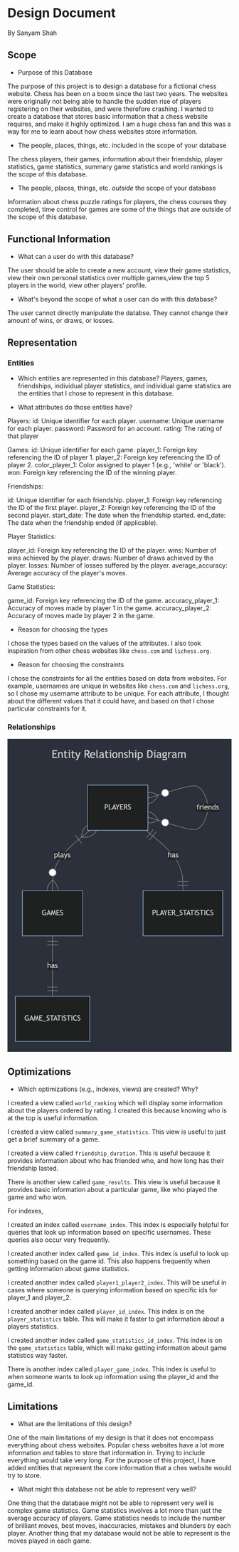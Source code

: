 # Design Document

By Sanyam Shah


## Scope


* Purpose of this Database

The purpose of this project is to design a database for a fictional chess website. Chess has been on a boom since the last two years. The websites were originally not being able to handle the sudden rise of players registering on their websites, and were therefore crashing. I wanted to create a database that stores basic information that a chess website requires, and make it highly optimized. I am a huge chess fan and this was a way for me to learn about how chess websites store information.

* The people, places, things, etc. included in the scope of your database

The chess players, their games, information about their friendship, player statistics, game statistics, summary game statistics and world rankings is the scope of this database.

* The people, places, things, etc. *outside* the scope of your database

Information about chess puzzle ratings for players, the chess courses they completed, time control for games are some of the things that are outside of the scope of this database.

## Functional Information

* What can a user do with this database?

The user should be able to create a new account, view their game statistics, view their own personal statistics over multiple games,view the top 5 players in the world, view other players' profile.

* What's beyond the scope of what a user can do with this database?

The user cannot directly manipulate the databse. They cannot change their amount of wins, or draws, or losses.

## Representation

### Entities

* Which entities are represented in this database?
Players, games, friendships, individual player statistics, and individual game statistics are the entities that I chose to represent in this database.

* What attributes do those entities have?

Players:
id: Unique identifier for each player.
username: Unique username for each player.
password: Password for an account.
rating: The rating of that player

Games:
id: Unique identifier for each game.
player_1: Foreign key referencing the ID of player 1.
player_2: Foreign key referencing the ID of player 2.
color_player_1: Color assigned to player 1 (e.g., 'white' or 'black').
won: Foreign key referencing the ID of the winning player.

Friendships:

id: Unique identifier for each friendship.
player_1: Foreign key referencing the ID of the first player.
player_2: Foreign key referencing the ID of the second player.
start_date: The date when the friendship started.
end_date: The date when the friendship ended (if applicable).

Player Statistics:

player_id: Foreign key referencing the ID of the player.
wins: Number of wins achieved by the player.
draws: Number of draws achieved by the player.
losses: Number of losses suffered by the player.
average_accuracy: Average accuracy of the player's moves.

Game Statistics:

game_id: Foreign key referencing the ID of the game.
accuracy_player_1: Accuracy of moves made by player 1 in the game.
accuracy_player_2: Accuracy of moves made by player 2 in the game.


* Reason for choosing the types

I chose the types based on the values of the attributes. I also took inspiration from other chess websites like ```chess.com``` and ```lichess.org```.

* Reason for choosing the constraints

I chose the constraints for all the entities based on data from websites. For example, usernames are unique in websites like ```chess.com``` and ```lichess.org```, so I chose my username attribute to be unique. For each attribute, I thought about the different values that it could have, and based on that I chose particular constraints for it.



### Relationships

![entity_relationship_diagram](entity_relationship.png)

## Optimizations


* Which optimizations (e.g., indexes, views) are created? Why?

I created a view called ```world_ranking``` which will display some information about the players ordered by rating. I created this because knowing who is at the top is useful information.

I created a view called ```summary_game_statistics```. This view is useful to just get a brief summary of a game.

I created a view called ```friendship_duration```. This is useful because it provides information about who has friended who, and how long has their friendship lasted.

There is another view called ```game_results```. This view is useful because it provides basic information about a particular game, like who played the game and who won.

For indexes,

I created an index called ```username_index```. This index is especially helpful for queries that look up information based on specific usernames. These queries also occur very frequently.

I created another index called ```game_id_index```. This index is useful to look up something based on the game id. This also happens frequently when getting information about game statistics.

I created another index called ```player1_player2_index```. This will be useful in cases where someone is querying information based on specific ids for player_1 and player_2.

I created another index called ```player_id_index```. This index is on the ```player_statistics``` table. This will make it faster to get information about a players statistics.

I created another index called ```game_statistics_id_index```. This index is on the ```game_statistics``` table, which will make getting information about game statistics way faster.

There is another index called ```player_game_index```. This index is useful to when someone wants to look up information using the player_id and the game_id.

## Limitations


* What are the limitations of this design?

One of the main limitations of my design is that it does not encompass everything about chess websites. Popular chess websites have a lot more information and tables to store that information in. Trying to include everything would take very long. For the purpose of this project, I have added entities that represent the core information that a ches website would try to store.

* What might this database not be able to represent very well?

One thing that the database might not be able to represent very well is complex game statistics. Game statistics involves a lot more than just the average accuracy of players. Game statistics needs to include the number of brilliant moves, best moves, inaccuracies, mistakes and blunders by each player. Another thing that my database would not be able to represent is the moves played in each game.
